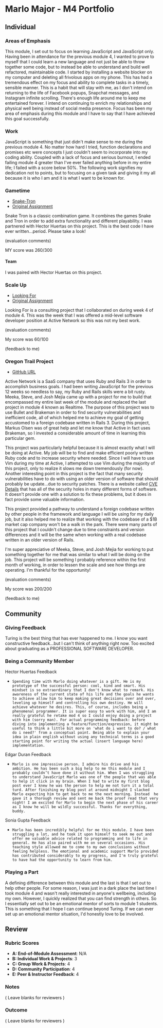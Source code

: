 # Marlo Major - M4 Portfolio

## Individual

### Areas of Emphasis

This module, I set out to focus on learning JavaScript and JavaScript only. Having been in attendance for the previous module 4, I wanted to prove to myself that I could learn a new language and not just be able to throw together some code, but to instead be able to understand and build well refactored, maintainable code. I started by installing a website blocker on my computer and deleting all frivolous apps on my phone. This has had a tremendous effect on my focus and ability to complete tasks in a timely, sensible manner. This is a habit that will stay with me, as I don't intend on returning to the life of Facebook popups, Snapchat messages, and Instagram infinite scrolling. There's enough life around me to keep me entertained forever. I intend on continuing to enrich my relationships and physical well being instead of social media presence. Focus has been my area of emphasis during this module and I have to say that I have achieved this goal successfully.

### Work

JavaScript is something that just didn't make sense to me during the previous module 4. No matter how hard I tried, function declarations and promises etc were concepts I just couldn't seem to incorporate into my coding ability. Coupled with a lack of focus and serious burnout, I ended failing module 4 greater than I've ever failed anything before in my entire life; I failed with a score below 50%. The following work signifies my dedication not to points, but to focusing on a given task and giving it my all because it is who I am and it is what I want to be known for.

### Gametime

* [Snake-Tron](https://github.com/hectorhuertas/snake-tron)
* [Original Assignment](https://github.com/turingschool-examples/game-time-starter-kit)

Snake Tron is a classic combination game. It combines the games Snake and Tron in order to add extra functionality and different playability. I was partnered with Hector Huertas on this project. This is the best code I have ever written...period. Please take a look!

(evaluation comments)

MY score was 260/300

#### Team

I was paired with Hector Huertas on this project.

### Scale Up

* [Looking For](https://github.com/marlomajor/lookingfor)
* [Original Assignment](https://github.com/LookingForMe/lookingfor)

Looking For is a consulting project that I collaborated on during week 4 of module 4. This was the week that I was offered a mid-level software developer position at Active Network so this was not my best work.

(evaluation comments)

My score was 60/100

(feedback to me)

### Oregon Trail Project

* [GitHub URL](https://github.com/marlomajor/oregon_sale)

Active Network is a SaaS company that uses Ruby and Rails 3 in order to accomplish business goals. I had been writing JavaScript for the previous 12 weeks so needless to say, my Ruby and Rails skills were a bit rusty. Meeka, Steve, and Josh Mejia came up with a project for me to build that encompassed my entire last week of the module and replaced the last project in module 4 known as Realtime. The purpose of this project was to use Bullet and Brakeman in order to find security vulnerabilities and inefficient code, all of which helped me to achieve my goal of getting accustomed to a foreign codebase written in Rails 3. During this project, Markus Olsen was of great help and let me know that Active in fact uses Brakeman, so I invested a considerable amount of time in learning this particular gem.

This project was particularly helpful because it is almost exactly what I will be doing at Active. My job will be to find and make efficient poorly written Ruby code and to increase security where needed. Since I will have to use Vim during my time at Active, I attempted to use Vim during the majority of this project, only to realize it slows me down tremendously (for now). Another interesting point in this project is the fact that many security vulnerabilities have to do with using an older version of software that should probably be update...due to security patches. There is a website called [CVE Details](CVEdetails.com) that has all of the security holes in many different forms of software. It doesn't provide one with a solution to fix these problems, but it does in fact provide some valuable information.

This project provided a pathway to understand a foreign codebase written by other people in the framework and language I will be using for my daily job, but it also helped me to realize that working with the codebase of a $1B market cap company won't be a walk in the park. There were many parts of this project that I couldn't change due to time constraints and version differences and it will be the same when working with a real codebase written in an older version of Rails.

I'm super appreciative of Meeka, Steve, and Josh Mejia for working to put something together for me that was similar to what I will be doing on the job. This project will be something I probably reference within the first month of working, in order to lessen the scale and see how things are operating. I'm thankful for the opportunity!


(evaluation comments)

My score was 200/200

(feedback to me)

## Community

### Giving Feedback

Turing is the best thing that has ever happened to me. I know you want constructive feedback...but I can't think of anything right now. Too excited about graduating as a PROFESSIONAL SOFTWARE DEVELOPER.

### Being a Community Member

Hector Huertas Feedback

* ```Spending time with Marlo doing whatever is a gift. He is my prototype of the successful person: cool, kind and smart. His mindset is so extraordinary that I don't know what to remark. His awareness of the current state of his life and the goals he wants to achieve allow him to keep making great decisions over and over, leveling up himself and controlling his own destiny. He will achieve whatever he desires. This, of course, includes being a phenomenal programmer. It is super easy to work with him, and I am really grateful he retake mod 4 so I could enjoy doing a project with him (sorry man). For actual programming feedback: before diving into implementing a feature/function/expression, it might be useful to think a little bit more on 'what do i want to do? / what do i need?' from a conceptual point. Being able to explain your idea in plain english without using any technical terms is a good starting point for writing the actual (insert language here) implementation.```

Edgar Duran Feedback

* ```Marlo is one impressive person. I admire his drive and his ambition. He has been such a big help to me this module and I probably couldn’t have done it without him. When I was struggling to understand JavaScript Marlo was one of the people that was able to help it click in my brain. When I had to write my first blog post ever I knew he was the person to help me not turn it a total turd. After finishing my blog post at around midnight I slacked Marlo expecting him to get back to me the next morning. Instead  he gave it a thorough review and sent me back the proof read that very night! I am excited for Marlo to begin the next phase of his career as I know he will be wildly successful. Thanks for everything, buddy.```

Sonia Gupta Feedback

* ```Marlo has been incredibly helpful for me this module. I have been struggling a lot, and he took it upon himself to seek me out and offer me valuable advice related to programming and to life in general. He has also paired with me on several occasions. His teaching style allowed me to come to my own conclusions without feeling helpless. The emotional and academic support Marlo provided has contributed considerably to my progress, and I'm truly grateful to have had the opportunity to learn from him.```

### Playing a Part

A defining difference between this module and the last is that I set out to help other people. For some reason, I was just in a dark place the last time I took module 4 and wasn't really interested in anyone's wellbeing, including my own. However, I quickly realized that you can find strength in others. So I essentially set out to be an emotional mentor of sorts to module 1 students. This is something that I hope I can continue beyond Turing. If we can ever set up an emotional mentor situation, I'd honestly love to be involved.

## Review

### Rubric Scores

* **A: End-of-Module Assessment**: N/A
* **B: Individual Work & Projects**: 3
* **C: Group Work & Projects**: 4
* **D: Community Participation**: 4
* **E: Peer & Instructor Feedback**: 4

### Notes

( Leave blanks for reviewers )

### Outcome

( Leave blanks for reviewers )
